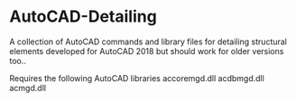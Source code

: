 # AutoCAD-Detailing
A collection of AutoCAD commands and library files for detailing structural elements developed for AutoCAD 2018 but should work for older versions too..

Requires the following AutoCAD libraries
accoremgd.dll
acdbmgd.dll
acmgd.dll
